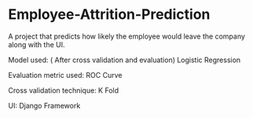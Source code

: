 # Employee-Attrition-Prediction

A project that predicts how likely the employee would leave the company along with the UI.

Model used: ( After cross validation and evaluation)
  Logistic Regression

Evaluation metric used:
  ROC Curve
  
Cross validation technique:
  K Fold
  
UI:
  Django Framework
